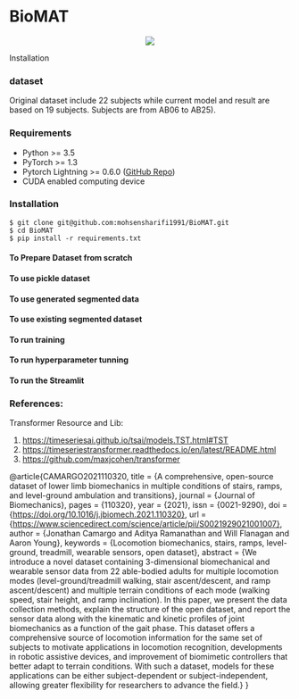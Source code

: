# BioMAT

<p align="center">
          <a href= "https://twitter.com/intent/tweet?text=PyTorch-VAE:%20Collection%20of%20VAE%20models%20in%20PyTorch.&url=https://github.com/AntixK/PyTorch-VAE">
        <img src="https://img.shields.io/twitter/url/https/shields.io.svg?style=social" /></a>

</p>
Installation

### dataset 
Original dataset include 22 subjects while current model and result are based on 19 subjects. Subjects are from AB06 to AB25).

### Requirements
- Python >= 3.5
- PyTorch >= 1.3
- Pytorch Lightning >= 0.6.0 ([GitHub Repo](https://github.com/PyTorchLightning/pytorch-lightning/tree/deb1581e26b7547baf876b7a94361e60bb200d32))
- CUDA enabled computing device

### Installation
```
$ git clone git@github.com:mohsensharifi1991/BioMAT.git
$ cd BioMAT
$ pip install -r requirements.txt
```
#### To Prepare Dataset from scratch
#### To use pickle dataset 
#### To use generated segmented data
#### To use existing segmented dataset
#### To run training 
#### To run hyperparameter tunning 
#### To run the Streamlit 

### References:
Transformer Resource and Lib:
1. https://timeseriesai.github.io/tsai/models.TST.html#TST
2. https://timeseriestransformer.readthedocs.io/en/latest/README.html
3. https://github.com/maxjcohen/transformer



@article{CAMARGO2021110320,
title = {A comprehensive, open-source dataset of lower limb biomechanics in multiple conditions of stairs, ramps, and level-ground ambulation and transitions},
journal = {Journal of Biomechanics},
pages = {110320},
year = {2021},
issn = {0021-9290},
doi = {https://doi.org/10.1016/j.jbiomech.2021.110320},
url = {https://www.sciencedirect.com/science/article/pii/S0021929021001007},
author = {Jonathan Camargo and Aditya Ramanathan and Will Flanagan and Aaron Young},
keywords = {Locomotion biomechanics, stairs, ramps, level-ground, treadmill, wearable sensors, open dataset},
abstract = {We introduce a novel dataset containing 3-dimensional biomechanical and wearable sensor data from 22 able-bodied adults for multiple locomotion modes (level-ground/treadmill walking, stair ascent/descent, and ramp ascent/descent) and multiple terrain conditions of each mode (walking speed, stair height, and ramp inclination). In this paper, we present the data collection methods, explain the structure of the open dataset, and report the sensor data along with the kinematic and kinetic profiles of joint biomechanics as a function of the gait phase. This dataset offers a comprehensive source of locomotion information for the same set of subjects to motivate applications in locomotion recognition, developments in robotic assistive devices, and improvement of biomimetic controllers that better adapt to terrain conditions. With such a dataset, models for these applications can be either subject-dependent or subject-independent, allowing greater flexibility for researchers to advance the field.}
}